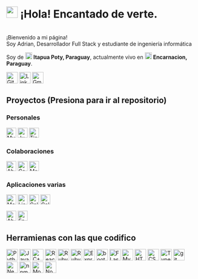<h1><img src="https://emojis.slackmojis.com/emojis/images/1531849430/4246/blob-sunglasses.gif?1531849430" width="30"/> ¡Hola! Encantado de verte.</h1>


<p><br>¡Bienvenido a mi página!</b> </br>Soy Adrian, Desarrollador Full Stack y estudiante de ingeniería informática</p>
<p>Soy de <img src="https://user-images.githubusercontent.com/113633896/232132113-99aece76-2df9-4fea-8396-c0c043dd73e6.png" width="18"/> <b>Itapua Poty, Paraguay</b>, actualmente vivo en <img src="https://user-images.githubusercontent.com/113633896/232132113-99aece76-2df9-4fea-8396-c0c043dd73e6.png" width="18"/> <b>Encarnacion, Paraguay</b>.</p>
<p><a href="https://github.com/AdrianCM21/" target="_blank"><img alt="Github" src="https://img.shields.io/badge/GitHub-%2312100E .svg?&style=para-la-insignia&logo=Github&logoColor=blanco" height="30"/></a> <a href="https://www.linkedin.com/in/adrian-casco-morinigo-395b7a250" target="_blank"><img alt="LinkedIn" src="https://img.shields.io/badge/linkedin-%230077B5.svg?&style=for-the -insignia&logo=linkedin&logoColor=blanco" height="30"/></a> <a href="mailto:adriancasco2002@gmail.com/" target="_blank"><img alt="Gmail" src="https://img.shields.io/badge/Gmail-D14836?style=for-the-badge&logo=gmail&logoColor=white" height="30" /></a>

 ## Proyectos (Presiona para ir al repositorio)
  
  ### Personales 
   <a href='https://github.com/AdrianCM21/Proyecto-Administrador' target="_BLANK"><img alt="My admin" src="https://img.shields.io/badge/Proyecto-My%20admin-blue" height="26" /></a> 
  <a href='https://github.com/AdrianCM21/Juego_de_mesa-Meta' target="_BLANK"><img alt="Juego de mesa" src="https://img.shields.io/badge/Proyecto-Juego%20de%20mesa-blue" height="26" /></a> 
   <a href='https://github.com/AdrianCM21/PROYECTO-Tienda-Mascotas' target="_BLANK"><img alt="Tienda de mascotas" src="https://img.shields.io/badge/Proyecto-Tienda%20de%20Mascotas-blue" height="26" /></a>
  
  ### Colaboraciones
  <a href='https://github.com/rodmacPy/voluntariado-abuelos' target="_BLANK"><img alt="Abuelas" src="https://img.shields.io/badge/Proyecto-Voluntariado%20Abuelos-blue" height="26" /></a> 
 <a href='https://github.com/proyeclenguaje/Cartas-contra-la-humanidad' target="_BLANK"><img alt="Cartas contra humanidad" src="https://img.shields.io/badge/Proyecto-Cartas%20Contra%20Humanidad-blue" height="26" /></a> 
 <a href='https://github.com/emiliogobe3576/momarandu' target="_BLANK"><img alt="Momarandu" src="https://img.shields.io/badge/Proyecto-Momarandu-blue" height="26" /></a> 
 
  ### Aplicaciones varias
  <a href='https://github.com/AdrianCM21/Mini_Proyecto-Speed_Typing' target="_BLANK"><img alt="Mecanografia" src="https://img.shields.io/badge/Aplicaci%C3%B3n%20-Mecanografia-orange" height="26" /></a>
  <a href='https://github.com/AdrianCM21/Mini_Proyecto-Lista_de_tareas' target="_BLANK"><img alt="Lista de tareas" src="https://img.shields.io/badge/Aplicaci%C3%B3n%20-Listas%20Tareas-orange" height="26" /></a>
  <a href='https://github.com/AdrianCM21/Mini_Proyecto-Calculadora' target="_BLANK"><img alt="Calculadora" src="https://img.shields.io/badge/Aplicaci%C3%B3n%20-Calculadora-orange" height="26" /></a>
  <a href='https://github.com/AdrianCM21/Mini-Proyecto-Calculadora-basal' target="_BLANK"><img alt="Calculadora basal" src="https://img.shields.io/badge/Aplicaci%C3%B3n%20-Calculadora%20Basal-orange" height="26" /></a>
  
   <a href='https://github.com/AdrianCM21/Mini_Juego-Ahorcados' target="_BLANK"><img alt="Ahorcados" src="https://img.shields.io/badge/MiniJuego-Ahorcados-green" height="26" /></a>
   <a href='https://github.com/AdrianCM21/Mini_Juego-Par' target="_BLANK"><img alt="Encuentra su par" src="https://img.shields.io/badge/MiniJuego-Encuentra%20su%20par-green" height="26" /></a>
  

## Herramienas con las que codifico
<p>
  <img alt="Python" src="https://img.shields.io/badge/Python-3776AB?style=for-the-badge&logo=python&logoColor=white" height="30" />
  <img alt="JavaScript" src="https://img.shields.io/badge/JavaScript-F7DF1E?style=for-the-badge&logo=javascript&logoColor=black" height="30" />
  <img alt="C++" src="https://img.shields.io/badge/C%2B%2B-00599C?style=for-the-badge&logo=c%2B%2B&logoColor=white" height="30" />
  <img alt="React" src="https://img.shields.io/badge/React-20232A?style=for-the-badge&logo=react&logoColor=61DAFB" height="30"/>
  <img alt="Ruby" src="https://img.shields.io/badge/Ruby-CC342D?style=for-the-badge&logo=ruby&logoColor=white" height="30" />
  <img alt="Ruby on rails" src="https://img.shields.io/badge/Ruby_on_Rails-CC0000?style=for-the-badge&logo=ruby-on-rails&logoColor=white" height="30" />
  <img alt="Express" src="https://img.shields.io/badge/Express.js-404D59?style=for-the-badge" height="30" />
  <img alt="bootstrap" src="https://img.shields.io/badge/Bootstrap-563D7C?style=for-the-badge&logo=bootstrap&logoColor=white" height="30" />
  <img alt="FLask" src="https://img.shields.io/badge/Flask-000000?style=for-the-badge&logo=flask&logoColor=white" height="30" />
  <img alt="MySQL" src="https://img.shields.io/badge/MySQL-00000F?style=for-the-badge&logo=mysql&logoColor=white" height="30" />
  <img alt="HTML" src="https://img.shields.io/badge/HTML-239120?style=for-the-badge&logo=html5&logoColor=white" height="30" />
  <img alt="CSS" src="https://img.shields.io/badge/CSS-239120?&style=for-the-badge&logo=css3&logoColor=white" height="30" />
  <img alt="TypeScript" src="https://img.shields.io/badge/-TypeScript-007ACC?style=flat-square&logo=typescript&logoColor=white" height="30"/>
  <img alt="git" src="https://img.shields.io/badge/-Git-F05032?style=flat-square&logo=git&logoColor=white" height="30"/>
  <img alt="NestJs" src="https://img.shields.io/badge/-NestJs-ea2845?style=flat-square&logo=nestjs&logoColor=white" height="30"/>
  <img alt="npm" src="https://img.shields.io/badge/-NPM-CB3837?style=flat-square&logo=npm&logoColor=white" height="30"/>
  <img alt="MongoDB" src="https://img.shields.io/badge/-MongoDB-13aa52?style=flat-square&logo=mongodb&logoColor=white" height="30"/>
  <img alt="Nodejs" src="https://img.shields.io/badge/-Nodejs-43853d?style=flat-square&logo=Node.js&logoColor=white" height="30"/>
</p>
